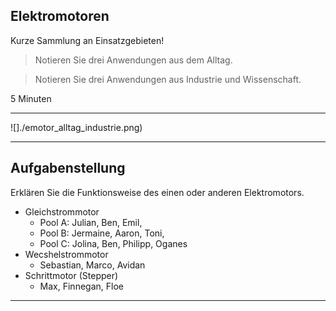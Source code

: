 ## Elektromotoren

Kurze Sammlung an Einsatzgebieten!

> Notieren Sie drei Anwendungen aus dem Alltag.

> Notieren Sie drei Anwendungen aus Industrie und Wissenschaft.

5 Minuten

---

![]./emotor_alltag_industrie.png)

---

## Aufgabenstellung

Erklären Sie die Funktionsweise des einen oder anderen Elektromotors.

- Gleichstrommotor
    - Pool A: Julian, Ben, Emil, 
    - Pool B: Jermaine, Aaron, Toni, 
    - Pool C: Jolina, Ben, Philipp, Oganes
- Wecshelstrommotor
    - Sebastian, Marco, Avidan
- Schrittmotor (Stepper)
    - Max, Finnegan, Floe

---


